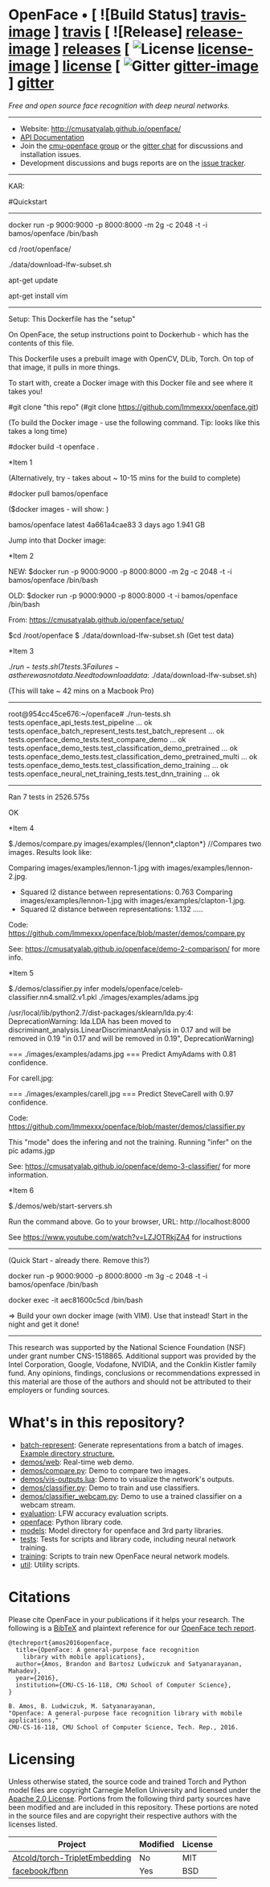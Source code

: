 # OpenFace • [ ![Build Status] [travis-image] ] [travis] [ ![Release] [release-image] ] [releases] [ ![License] [license-image] ] [license] [ ![Gitter] [gitter-image] ] [gitter]

*Free and open source face recognition with
deep neural networks.*


[travis-image]: https://travis-ci.org/cmusatyalab/openface.png?branch=master
[travis]: http://travis-ci.org/cmusatyalab/openface

[release-image]: http://img.shields.io/badge/release-0.2.1-blue.svg?style=flat
[releases]: https://github.com/cmusatyalab/openface/releases

[license-image]: http://img.shields.io/badge/license-Apache--2-blue.svg?style=flat
[license]: LICENSE

[gitter-image]: https://badges.gitter.im/Join%20Chat.svg
[gitter]: https://gitter.im/cmusatyalab/openface

---

+ Website: http://cmusatyalab.github.io/openface/
+ [API Documentation](http://openface-api.readthedocs.org/en/latest/index.html)
+ Join the
  [cmu-openface group](https://groups.google.com/forum/#!forum/cmu-openface)
  or the
  [gitter chat](https://gitter.im/cmusatyalab/openface)
  for discussions and installation issues.
+ Development discussions and bugs reports are on the
  [issue tracker](https://github.com/cmusatyalab/openface/issues).

---

KAR: 

#Quickstart


***********************************
docker run -p 9000:9000 -p 8000:8000 -m 2g -c 2048 -t -i bamos/openface /bin/bash

cd /root/openface/

./data/download-lfw-subset.sh

apt-get update 

apt-get install vim 

***********************************


Setup: This Dockerfile has the "setup" 

On OpenFace, the setup instructions point to Dockerhub - which has the contents of this file. 

This Dockerfile uses a prebuilt image with OpenCV, DLib, Torch. On top of that image, it pulls in more things. 

To start with, create a Docker image with this Docker file and see where it takes you! 

#git clone "this repo" (#git clone https://github.com/Immexxx/openface.git) 

(To build the Docker image - use the following command. Tip: looks like this takes a long time) 

#docker build -t openface .

*Item 1

(Alternatively, try - takes about ~ 10-15 mins for the build to complete) 

#docker pull bamos/openface  

($docker images - will show: )

bamos/openface                                                      latest              4a661a4cae83        3 days ago          1.941 GB

Jump into that Docker image: 

*Item 2


NEW: $docker run -p 9000:9000 -p 8000:8000 -m 2g -c 2048 -t -i bamos/openface  /bin/bash


OLD: $docker run -p 9000:9000 -p 8000:8000 -t -i bamos/openface  /bin/bash



From: https://cmusatyalab.github.io/openface/setup/

$cd /root/openface
$ ./data/download-lfw-subset.sh (Get test data) 

*Item 3 

$./run-tests.sh ( 7 tests. 3 Failures - as there was not data. Need to download data:$ ./data/download-lfw-subset.sh) 

(This will take ~ 42 mins on a Macbook Pro) 

*************
root@954cc45ce676:~/openface# ./run-tests.sh 
tests.openface_api_tests.test_pipeline ... ok
tests.openface_batch_represent_tests.test_batch_represent ... ok
tests.openface_demo_tests.test_compare_demo ... ok
tests.openface_demo_tests.test_classification_demo_pretrained ... ok
tests.openface_demo_tests.test_classification_demo_pretrained_multi ... ok
tests.openface_demo_tests.test_classification_demo_training ... ok
tests.openface_neural_net_training_tests.test_dnn_training ... ok

*************

Ran 7 tests in 2526.575s

OK




*Item 4

$./demos/compare.py images/examples/{lennon*,clapton*} //Compares two images. Results look like: 

Comparing images/examples/lennon-1.jpg with images/examples/lennon-2.jpg.
  + Squared l2 distance between representations: 0.763
Comparing images/examples/lennon-1.jpg with images/examples/clapton-1.jpg.
  + Squared l2 distance between representations: 1.132
  .....

Code: https://github.com/Immexxx/openface/blob/master/demos/compare.py

See: https://cmusatyalab.github.io/openface/demo-2-comparison/ for more info.

  
*Item 5 

$./demos/classifier.py infer models/openface/celeb-classifier.nn4.small2.v1.pkl ./images/examples/adams.jpg 

/usr/local/lib/python2.7/dist-packages/sklearn/lda.py:4: DeprecationWarning: lda.LDA has been moved to discriminant_analysis.LinearDiscriminantAnalysis in 0.17 and will be removed in 0.19
  "in 0.17 and will be removed in 0.19", DeprecationWarning)

=== ./images/examples/adams.jpg ===
Predict AmyAdams with 0.81 confidence.

For carell.jpg: 

=== ./images/examples/carell.jpg ===
Predict SteveCarell with 0.97 confidence.

Code: https://github.com/Immexxx/openface/blob/master/demos/classifier.py

This "mode" does the infering and not the training. Running "infer" on the pic adams.jgp

See: https://cmusatyalab.github.io/openface/demo-3-classifier/ for more information. 

*Item 6 

$./demos/web/start-servers.sh 

Run the command above. Go to your browser, URL: http://localhost:8000 

See https://www.youtube.com/watch?v=LZJOTRkjZA4 for instructions


****************************************
(Quick Start - already there. Remove this?) 

docker run -p 9000:9000 -p 8000:8000 -m 3g -c 2048 -t -i bamos/openface /bin/bash

docker exec -it aec81600c5cd  /bin/bash

=> Build your own docker image (with VIM). Use that instead! Start in the night and get it done! 


****************************************

This research was supported by the National Science Foundation (NSF)
under grant number CNS-1518865.  Additional support
was provided by the Intel Corporation, Google, Vodafone, NVIDIA, and the
Conklin Kistler family fund.  Any opinions, findings, conclusions or
recommendations expressed in this material are those of the authors
and should not be attributed to their employers or funding sources.

# What's in this repository?
+ [batch-represent](https://github.com/cmusatyalab/openface/tree/master/batch-represent): Generate representations from
  a batch of images. [Example directory structure.](https://gist.github.com/bamos/f03037f5df7e05ad0cc8)
+ [demos/web](https://github.com/cmusatyalab/openface/tree/master/demos/web): Real-time web demo.
+ [demos/compare.py](https://github.com/cmusatyalab/openface/tree/master/demos/compare.py): Demo to compare two images.
+ [demos/vis-outputs.lua](https://github.com/cmusatyalab/openface/tree/master/demos/vis-outputs.lua): Demo to
  visualize the network's outputs.
+ [demos/classifier.py](https://github.com/cmusatyalab/openface/tree/master/demos/classifier.py): Demo to train and use classifiers.
+ [demos/classifier_webcam.py](https://github.com/cmusatyalab/openface/blob/master/demos/classifier_webcam.py): Demo to use a trained classifier on a webcam stream.
+ [evaluation](https://github.com/cmusatyalab/openface/blob/master/evaluation): LFW accuracy evaluation scripts.
+ [openface](https://github.com/cmusatyalab/openface/tree/master/openface): Python library code.
+ [models](https://github.com/cmusatyalab/openface/tree/master/models): Model directory for openface and 3rd party libraries.
+ [tests](https://github.com/cmusatyalab/openface/tree/master/tests): Tests for scripts and library code, including neural network training.
+ [training](https://github.com/cmusatyalab/openface/tree/master/training): Scripts to train new OpenFace neural network models.
+ [util](https://github.com/cmusatyalab/openface/tree/master/util): Utility scripts.

# Citations

Please cite OpenFace in your publications if it helps your research.
The following is a [BibTeX](http://www.bibtex.org/) and plaintext reference for our
[OpenFace tech report](http://reports-archive.adm.cs.cmu.edu/anon/anon/2016/CMU-CS-16-118.pdf).

```
@techreport{amos2016openface,
  title={OpenFace: A general-purpose face recognition
    library with mobile applications},
  author={Amos, Brandon and Bartosz Ludwiczuk and Satyanarayanan, Mahadev},
  year={2016},
  institution={CMU-CS-16-118, CMU School of Computer Science},
}

B. Amos, B. Ludwiczuk, M. Satyanarayanan,
"Openface: A general-purpose face recognition library with mobile applications,"
CMU-CS-16-118, CMU School of Computer Science, Tech. Rep., 2016.
```

# Licensing
Unless otherwise stated, the source code and trained Torch and Python
model files are copyright Carnegie Mellon University and licensed
under the [Apache 2.0 License](./LICENSE).
Portions from the following third party sources have
been modified and are included in this repository.
These portions are noted in the source files and are
copyright their respective authors with
the licenses listed.

Project | Modified | License
---|---|---|
[Atcold/torch-TripletEmbedding](https://github.com/Atcold/torch-TripletEmbedding) | No | MIT
[facebook/fbnn](https://github.com/facebook/fbnn) | Yes | BSD
